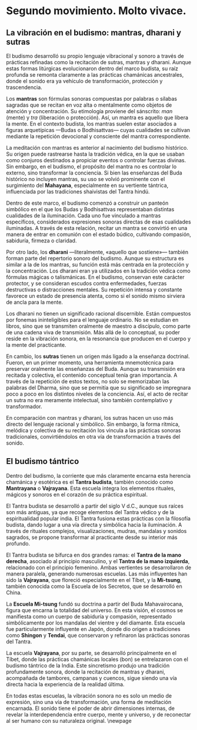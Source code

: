 # Segundo movimiento. **Molto vivace**.

## La vibración en el budismo: mantras, dharani y sutras

El budismo desarrolló su propio lenguaje vibracional y sonoro a través de prácticas refinadas como la recitación de sutras, mantras y dharani. Aunque estas formas litúrgicas evolucionaron dentro del marco budista, su raíz profunda se remonta claramente a las prácticas chamánicas ancestrales, donde el sonido era ya vehículo de transformación, protección y trascendencia.

Los **mantras** son fórmulas sonoras compuestas por palabras o sílabas sagradas que se recitan en voz alta o mentalmente como objetos de atención y concentración. Su etimología proviene del sánscrito: *man* (mente) y *tra* (liberación o protección). Así, un mantra es aquello que libera la mente. En el contexto budista, los mantras suelen estar asociados a figuras arquetípicas —Budas o Bodhisattvas— cuyas cualidades se cultivan mediante la repetición devocional y consciente del mantra correspondiente.

La meditación con mantras es anterior al nacimiento del budismo histórico. Su origen puede rastrearse hasta la tradición védica, en la que se usaban como conjuros destinados a propiciar eventos o controlar fuerzas divinas. Sin embargo, en el budismo, el propósito del mantra no es controlar lo externo, sino transformar la conciencia. Si bien las enseñanzas del Buda histórico no incluyen mantras, su uso se volvió prominente con el surgimiento del **Mahayana**, especialmente en su vertiente tántrica, influenciada por las tradiciones shaivistas del Tantra hindú.

Dentro de este marco, el budismo comenzó a construir un panteón simbólico en el que los Budas y Bodhisattvas representaban distintas cualidades de la iluminación. Cada uno fue vinculado a mantras específicos, considerados expresiones sonoras directas de esas cualidades iluminadas. A través de esta relación, recitar un mantra se convirtió en una manera de entrar en comunión con el estado búdico, cultivando compasión, sabiduría, firmeza o claridad.

Por otro lado, los **dharani** —literalmente, «aquello que sostiene»— también forman parte del repertorio sonoro del budismo. Aunque su estructura es similar a la de los mantras, su función está más centrada en la protección y la concentración. Los dharani eran ya utilizados en la tradición védica como fórmulas mágicas o talismánicas. En el budismo, conservan este carácter protector, y se consideran escudos contra enfermedades, fuerzas destructivas o distracciones mentales. Su repetición intensa y constante favorece un estado de presencia atenta, como si el sonido mismo sirviera de ancla para la mente.

Los dharani no tienen un significado racional discernible. Están compuestos por fonemas ininteligibles para el lenguaje ordinario. No se estudian en libros, sino que se transmiten oralmente de maestro a discípulo, como parte de una cadena viva de transmisión. Más allá de lo conceptual, su poder reside en la vibración sonora, en la resonancia que producen en el cuerpo y la mente del practicante.

En cambio, los **sutras** tienen un origen más ligado a la enseñanza doctrinal. Fueron, en un primer momento, una herramienta mnemotécnica para preservar oralmente las enseñanzas del Buda. Aunque su transmisión era recitada y colectiva, el contenido conceptual tenía gran importancia. A través de la repetición de estos textos, no solo se memorizaban las palabras del Dharma, sino que se permitía que su significado se impregnara poco a poco en los distintos niveles de la conciencia. Así, el acto de recitar un sutra no era meramente intelectual, sino también contemplativo y transformador.

En comparación con mantras y dharani, los sutras hacen un uso más directo del lenguaje racional y simbólico. Sin embargo, la forma rítmica, melódica y colectiva de su recitación los vincula a las prácticas sonoras tradicionales, convirtiéndolos en otra vía de transformación a través del sonido.

## El budismo tántrico

Dentro del budismo, la corriente que más claramente encarna esta herencia chamánica y esotérica es el **Tantra budista**, también conocido como **Mantrayana** o **Vajrayana**. Esta escuela integra los elementos rituales, mágicos y sonoros en el corazón de su práctica espiritual.

El Tantra budista se desarrolló a partir del siglo V d.C., aunque sus raíces son más antiguas, ya que recoge elementos del Tantra védico y de la espiritualidad popular india. El Tantra fusiona estas prácticas con la filosofía budista, dando lugar a una vía directa y simbólica hacia la iluminación. A través de rituales complejos, visualizaciones, mudras, mandalas y sonidos sagrados, se propone transformar al practicante desde su interior más profundo.

El Tantra budista se bifurca en dos grandes ramas: el **Tantra de la mano derecha**, asociado al principio masculino, y el **Tantra de la mano izquierda**, relacionado con el principio femenino. Ambas vertientes se desarrollaron de manera paralela, generando numerosas escuelas. Las más influyentes han sido la **Vajrayana**, que floreció especialmente en el Tíbet, y la **Mi-tsung**, también conocida como la Escuela de los Secretos, que se desarrolló en China.

La **Escuela Mi-tsung** fundó su doctrina a partir del Buda Mahavairocana, figura que encarna la totalidad del universo. En esta visión, el cosmos se manifiesta como un cuerpo de sabiduría y compasión, representado simbólicamente por los mandalas del vientre y del diamante. Esta escuela fue particularmente influyente en Japón, donde dio origen a tradiciones como **Shingon** y **Tendai**, que conservaron y refinaron las prácticas sonoras del Tantra.

La escuela **Vajrayana**, por su parte, se desarrolló principalmente en el Tíbet, donde las prácticas chamánicas locales (bon) se entrelazaron con el budismo tántrico de la India. Este sincretismo produjo una tradición profundamente sonora, donde la recitación de mantras y dharani, acompañada de tambores, campanas y cuencos, sigue siendo una vía directa hacia la experiencia de la realidad última.

En todas estas escuelas, la vibración sonora no es solo un medio de expresión, sino una vía de transformación, una forma de meditación encarnada. El sonido tiene el poder de abrir dimensiones internas, de revelar la interdependencia entre cuerpo, mente y universo, y de reconectar al ser humano con su naturaleza original.
\newpage
